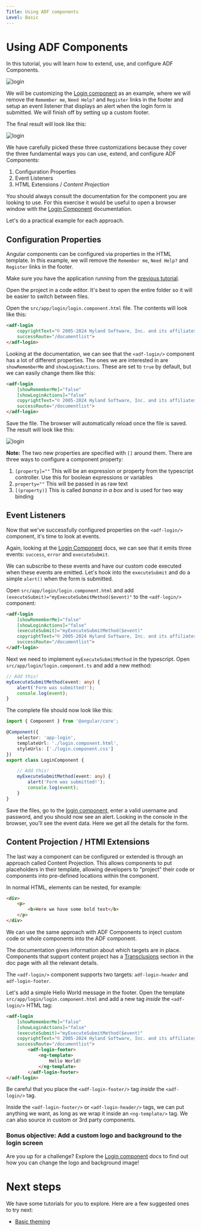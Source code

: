 ```yaml
---
Title: Using ADF components
Level: Basic
---
```


# Using ADF Components

In this tutorial, you will learn how to extend, use, and configure ADF Components.

![login](../docassets/images/login.jpg)

We will be customizing the [Login component](../core/components/login.component.md) as an example, where we will remove the `Remember me`, `Need Help?` and `Register` links in the footer and setup an event listener that displays an alert when the login form is submitted. We will finish off by setting up a custom footer.

The final result will look like this:

![login](../docassets/images/login-customized.jpg)

We have carefully picked these three customizations because they cover the three fundamental ways you can use, extend, and configure ADF Components:

1.  Configuration Properties
2.  Event Listeners
3.  HTML Extensions / _Content Projection_

You should always consult the documentation for the component you are looking to use. For this exercise it would be useful to open a browser window with the [Login Component](../core/components/login.component.md)
documentation.

Let's do a practical example for each approach.

## Configuration Properties

Angular components can be configured via properties in the HTML template. In this example, we will remove the `Remember me`, `Need Help?` and `Register` links in the footer.

Make sure you have the application running from the [previous tutorial](creating-your-first-adf-application.md).

Open the project in a code editor. It's best to open the entire folder so it will be easier to switch between files. 

Open the `src/app/login/login.component.html` file. The contents will look like this:

```html
<adf-login
	copyrightText="© 2005-2024 Hyland Software, Inc. and its affiliates. All rights reserved."
	successRoute="/documentlist">
</adf-login>
```

Looking at the documentation, we can see that the `<adf-login/>` component has a lot of different properties. The ones we are interested in are `showRememberMe` and `showLoginActions`. These are set to `true` by default, but we can easily change them like this:

```html
<adf-login
	[showRememberMe]="false"
	[showLoginActions]="false"
	copyrightText="© 2005-2024 Hyland Software, Inc. and its affiliates. All rights reserved."
	successRoute="/documentlist">
</adf-login>
```

Save the file. The browser will automatically reload once the file is saved. The result will look like this:

![login](../docassets/images/login-customized-step-1.jpg)

**Note:** The two new properties are specified with `[]` around them. There are three ways to configure a component property:

1.  `[property]=""` This will be an expression or property from the typescript controller. Use this for boolean expressions or variables 
2.  `property=""` This will be passed in as raw text
3.  `[(property)]` This is called _banana in a box_ and is used for two way binding

## Event Listeners

Now that we've successfully configured properties on the `<adf-login/>` component, it's time to look at events.

Again, looking at the [Login Component](../core/components/login.component.md)
docs, we can see that it emits three events: `success`, `error` and `executeSubmit`.

We can subscribe to these events and have our custom code executed when these events are emitted. Let's hook into the `executeSubmit` and do a simple `alert()` when the form is submitted.

Open `src/app/login/login.component.html` and add `(executeSubmit)="myExecuteSubmitMethod($event)"` to the `<adf-login/>` component:

```html
<adf-login
	[showRememberMe]="false"
	[showLoginActions]="false"
	(executeSubmit)="myExecuteSubmitMethod($event)"
	copyrightText="© 2005-2024 Hyland Software, Inc. and its affiliates. All rights reserved."
	successRoute="/documentlist">
</adf-login>
```

Next we need to implement `myExecuteSubmitMethod` in the typescript. Open `src/app/login/login.component.ts` and add a new method:

```ts
// Add this!
myExecuteSubmitMethod(event: any) {
	alert('Form was submitted!');
	console.log(event);
}
```

The complete file should now look like this:

```ts
import { Component } from '@angular/core';

@Component({
	selector: 'app-login',
	templateUrl: './login.component.html',
	styleUrls: ['./login.component.css']
})
export class LoginComponent {

	// Add this!		
	myExecuteSubmitMethod(event: any) {
		alert('Form was submitted!');
		console.log(event);
	}
}
```

Save the files, go to the [login component,](../core/components/login.component.md) enter a valid username and password, and you should now see an alert. Looking in the console in the browser, you'll see the event data. Here we get all the details for the form. 

## Content Projection / HTMl Extensions

The last way a component can be configured or extended is through an approach called Content Projection. This allows components to put placeholders in their template, allowing developers to "project" their code or components into pre-defined locations within the component.

In normal HTML, elements can be nested, for example:

```html
<div>
	<p>
		<b>Here we have some bold text</b>
	</p>
</div>
```

We can use the same approach with ADF Components to inject custom code or whole components into the ADF component.

The documentation gives information about which targets are in place.  Components that support content
project has a
[Transclusions](../user-guide/transclusion.md)
section in the doc page with all the relevant details.

The `<adf-login/>` component supports two targets: `adf-login-header` and `adf-login-footer`. 

Let's add a simple Hello World message in the footer. Open the template `src/app/login/login.component.html` and add a new tag _inside_ the `<adf-login/>` HTML tag:

```html
<adf-login
	[showRememberMe]="false"
	[showLoginActions]="false"
	(executeSubmit)="myExecuteSubmitMethod($event)"
	copyrightText="© 2005-2024 Hyland Software, Inc. and its affiliates. All rights reserved."
	successRoute="/documentlist">
		<adf-login-footer>
			<ng-template>
				Hello World!
			</ng-template>
		</adf-login-footer>
</adf-login>
```

Be careful that you place the `<adf-login-footer/>` tag _inside_ the `<adf-login/>` tag.

Inside the `<adf-login-footer/>` or `<adf-login-header/>` tags, we can put anything we want, as long as we wrap it inside an `<ng-template/>` tag. We can also source in custom or 3rd party components.

### Bonus objective: Add a custom logo and background to the login screen

Are you up for a challenge? Explore the [Login component](../core/components/login.component.md)
docs to find out how you can change the logo and background image!

# Next steps

We have some tutorials for you to explore. Here are a few suggested ones to try next:

-   [Basic theming](basic-theming.md)
